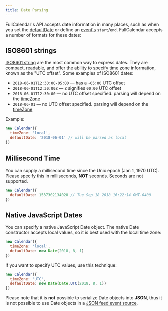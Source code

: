 ```yaml
---
title: Date Parsing
---
```


FullCalendar's API accepts date information in many places, such as when you set the [defaultDate](defaultDate) or define an [event's](event-parsing) `start`/`end`. FullCalendar accepts a number of formats for these dates:


## ISO8601 strings

[ISO8601 string](https://en.wikipedia.org/wiki/ISO_8601) are the most common way to express dates. They are compact, readable, and offer the ability to specify time zone information, known as the "UTC offset". Some examples of ISO8601 dates:

- `2018-06-01T12:30:00-05:00` &mdash; has a `-05:00` UTC offset
- `2018-06-01T12:30:00Z` &mdash; `Z` signifies `00:00` UTC offset
- `2018-06-01T12:30:00` &mdash; no UTC offset specified. parsing will depend on the [timeZone](timeZone)
- `2018-06-01` &mdash; no UTC offset specified. parsing will depend on the [timeZone](timeZone)

Example:

```js
new Calendar({
  timeZone: 'local',
  defaultDate: '2018-06-01' // will be parsed as local
})
```


## Millisecond Time

You can supply a millisecond time since the Unix epoch (Jan 1, 1970 UTC). Please specify this in milliseconds, **NOT** seconds. Seconds are not supported.

```js
new Calendar({
  defaultDate: 1537302134028 // Tue Sep 18 2018 16:22:14 GMT-0400
})
```


## Native JavaScript Dates

You can specify a native JavaScript Date object. The native Date constructor accepts local values, so it is best used with the local time zone:

```js
new Calendar({
  timeZone: 'local',
  defaultDate: new Date(2018, 8, 1)
})
```

If you want to specify UTC values, use this technique:

```js
new Calendar({
  timeZone: 'UTC',
  defaultDate: new Date(Date.UTC(2018, 8, 1))
})
```

Please note that it is **not** possible to serialize Date objects into **JSON**, thus it is not possible to use Date objects in a [JSON feed event source](events-json-feed).
